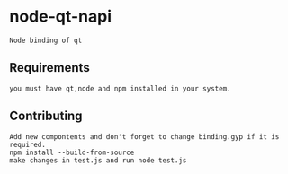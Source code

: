 # node-qt-napi

    Node binding of qt

## Requirements
    you must have qt,node and npm installed in your system.

## Contributing
    
    Add new compontents and don't forget to change binding.gyp if it is required.
    npm install --build-from-source
    make changes in test.js and run node test.js




